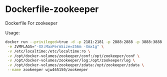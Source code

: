 Dockerfile-zookeeper
=============================

Dockerfile For zookeeper

Usage:
```bash
docker run --privileged=true -d -p 2181:2181 -p 2888:2888 -p 3888:3888 \
 -e JVMFLAGS="-XX:MaxPermSize=256m -Xmx1g" \
 -v /etc/localtime:/etc/localtime:ro \
 -v /opt/docker-volumes/zookeeper/conf:/opt/zookeeper/conf \
 -v /opt/docker-volumes/zookeeper/log:/opt/zookeeper/log \
 -v /opt/docker-volumes/zookeeper/zdata:/opt/zookeeper/zdata \
 --name zookeeper wjw465150/zookeeper
```

